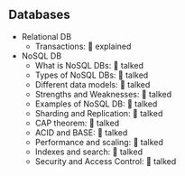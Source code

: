 ﻿## Databases

- Relational DB
  - Transactions: 🙋 explained
- NoSQL DB
  - What is NoSQL DBs: 📢 talked
  - Types of NoSQL DBs: 📢 talked
  - Different data models: 📢 talked
  - Strengths and Weaknesses: 📢 talked
  - Examples of NoSQL DB: 📢 talked
  - Sharding and Replication: 📢 talked
  - CAP theorem: 📢 talked
  - ACID and BASE: 📢 talked
  - Performance and scaling: 📢 talked
  - Indexes and search: 📢 talked
  - Security and Access Control: 📢 talked
